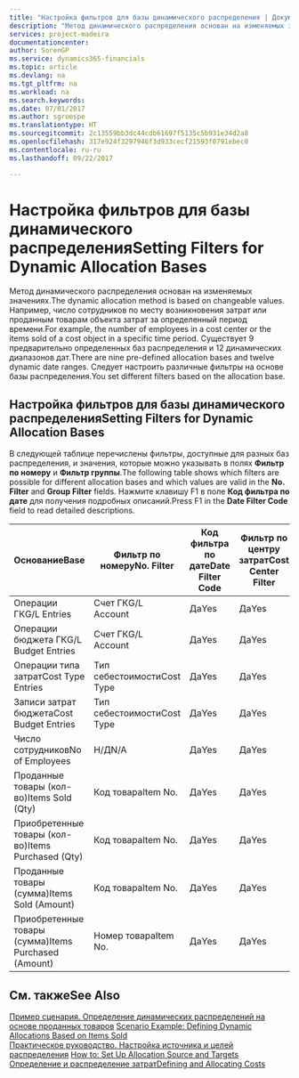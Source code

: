 ```yaml
---
title: "Настройка фильтров для базы динамического распределения | Документы Майкрософт"
description: "Метод динамического распределения основан на изменяемых значениях. Например, число сотрудников по месту возникновения затрат или проданным товарам объекта затрат за определенный период времени. Существует 9 предварительно определенных баз распределения и 12 динамических диапазонов дат. Следует настроить различные фильтры на основе базы распределения."
services: project-madeira
documentationcenter: 
author: SorenGP
ms.service: dynamics365-financials
ms.topic: article
ms.devlang: na
ms.tgt_pltfrm: na
ms.workload: na
ms.search.keywords: 
ms.date: 07/01/2017
ms.author: sgroespe
ms.translationtype: HT
ms.sourcegitcommit: 2c13559bb3dc44cdb61697f5135c5b931e34d2a8
ms.openlocfilehash: 317e924f3297946f3d933cecf21593f0791ebec0
ms.contentlocale: ru-ru
ms.lasthandoff: 09/22/2017

---
```

# <a name="setting-filters-for-dynamic-allocation-bases"></a><span data-ttu-id="9a004-106">Настройка фильтров для базы динамического распределения</span><span class="sxs-lookup"><span data-stu-id="9a004-106">Setting Filters for Dynamic Allocation Bases</span></span>
<span data-ttu-id="9a004-107">Метод динамического распределения основан на изменяемых значениях.</span><span class="sxs-lookup"><span data-stu-id="9a004-107">The dynamic allocation method is based on changeable values.</span></span> <span data-ttu-id="9a004-108">Например, число сотрудников по месту возникновения затрат или проданным товарам объекта затрат за определенный период времени.</span><span class="sxs-lookup"><span data-stu-id="9a004-108">For example, the number of employees in a cost center or the items sold of a cost object in a specific time period.</span></span> <span data-ttu-id="9a004-109">Существует 9 предварительно определенных баз распределения и 12 динамических диапазонов дат.</span><span class="sxs-lookup"><span data-stu-id="9a004-109">There are nine pre-defined allocation bases and twelve dynamic date ranges.</span></span> <span data-ttu-id="9a004-110">Следует настроить различные фильтры на основе базы распределения.</span><span class="sxs-lookup"><span data-stu-id="9a004-110">You set different filters based on the allocation base.</span></span>  

## <a name="setting-filters-for-dynamic-allocation-bases"></a><span data-ttu-id="9a004-111">Настройка фильтров для базы динамического распределения</span><span class="sxs-lookup"><span data-stu-id="9a004-111">Setting Filters for Dynamic Allocation Bases</span></span>  
 <span data-ttu-id="9a004-112">В следующей таблице перечислены фильтры, доступные для разных баз распределения, и значения, которые можно указывать в полях **Фильтр по номеру** и **Фильтр группы**.</span><span class="sxs-lookup"><span data-stu-id="9a004-112">The following table shows which filters are possible for different allocation bases and which values are valid in the **No. Filter** and **Group Filter** fields.</span></span> <span data-ttu-id="9a004-113">Нажмите клавишу F1 в поле **Код фильтра по дате** для получения подробных описаний.</span><span class="sxs-lookup"><span data-stu-id="9a004-113">Press F1 in the **Date Filter Code** field to read detailed descriptions.</span></span>  

|<span data-ttu-id="9a004-114">**Основание**</span><span class="sxs-lookup"><span data-stu-id="9a004-114">**Base**</span></span>|<span data-ttu-id="9a004-115">**Фильтр по номеру**</span><span class="sxs-lookup"><span data-stu-id="9a004-115">**No. Filter**</span></span>|<span data-ttu-id="9a004-116">**Код фильтра по дате**</span><span class="sxs-lookup"><span data-stu-id="9a004-116">**Date Filter Code**</span></span>|<span data-ttu-id="9a004-117">**Фильтр по центру затрат**</span><span class="sxs-lookup"><span data-stu-id="9a004-117">**Cost Center Filter**</span></span>|<span data-ttu-id="9a004-118">**Фильтр по объекту затрат**</span><span class="sxs-lookup"><span data-stu-id="9a004-118">**Cost Object Filter**</span></span>|<span data-ttu-id="9a004-119">**Фильтр группы**</span><span class="sxs-lookup"><span data-stu-id="9a004-119">**Group Filter**</span></span>|  
|--------------|----------------------------------------|----------------------------------------------|------------------------------------------------|------------------------------------------------|------------------------------------------|  
|<span data-ttu-id="9a004-120">Операции ГК</span><span class="sxs-lookup"><span data-stu-id="9a004-120">G/L Entries</span></span>|<span data-ttu-id="9a004-121">Счет ГК</span><span class="sxs-lookup"><span data-stu-id="9a004-121">G/L Account</span></span>|<span data-ttu-id="9a004-122">Да</span><span class="sxs-lookup"><span data-stu-id="9a004-122">Yes</span></span>|<span data-ttu-id="9a004-123">Да</span><span class="sxs-lookup"><span data-stu-id="9a004-123">Yes</span></span>|<span data-ttu-id="9a004-124">Да</span><span class="sxs-lookup"><span data-stu-id="9a004-124">Yes</span></span>|<span data-ttu-id="9a004-125">Н/Д</span><span class="sxs-lookup"><span data-stu-id="9a004-125">N/A</span></span>|  
|<span data-ttu-id="9a004-126">Операции бюджета ГК</span><span class="sxs-lookup"><span data-stu-id="9a004-126">G/L Budget Entries</span></span>|<span data-ttu-id="9a004-127">Счет ГК</span><span class="sxs-lookup"><span data-stu-id="9a004-127">G/L Account</span></span>|<span data-ttu-id="9a004-128">Да</span><span class="sxs-lookup"><span data-stu-id="9a004-128">Yes</span></span>|<span data-ttu-id="9a004-129">Да</span><span class="sxs-lookup"><span data-stu-id="9a004-129">Yes</span></span>|<span data-ttu-id="9a004-130">Да</span><span class="sxs-lookup"><span data-stu-id="9a004-130">Yes</span></span>|<span data-ttu-id="9a004-131">Название бюджета ГК</span><span class="sxs-lookup"><span data-stu-id="9a004-131">G/L Budget Name</span></span>|  
|<span data-ttu-id="9a004-132">Операции типа затрат</span><span class="sxs-lookup"><span data-stu-id="9a004-132">Cost Type Entries</span></span>|<span data-ttu-id="9a004-133">Тип себестоимости</span><span class="sxs-lookup"><span data-stu-id="9a004-133">Cost Type</span></span>|<span data-ttu-id="9a004-134">Да</span><span class="sxs-lookup"><span data-stu-id="9a004-134">Yes</span></span>|<span data-ttu-id="9a004-135">Да</span><span class="sxs-lookup"><span data-stu-id="9a004-135">Yes</span></span>|<span data-ttu-id="9a004-136">Да</span><span class="sxs-lookup"><span data-stu-id="9a004-136">Yes</span></span>|<span data-ttu-id="9a004-137">Н/Д</span><span class="sxs-lookup"><span data-stu-id="9a004-137">N/A</span></span>|  
|<span data-ttu-id="9a004-138">Записи затрат бюджета</span><span class="sxs-lookup"><span data-stu-id="9a004-138">Cost Budget Entries</span></span>|<span data-ttu-id="9a004-139">Тип себестоимости</span><span class="sxs-lookup"><span data-stu-id="9a004-139">Cost Type</span></span>|<span data-ttu-id="9a004-140">Да</span><span class="sxs-lookup"><span data-stu-id="9a004-140">Yes</span></span>|<span data-ttu-id="9a004-141">Да</span><span class="sxs-lookup"><span data-stu-id="9a004-141">Yes</span></span>|<span data-ttu-id="9a004-142">Да</span><span class="sxs-lookup"><span data-stu-id="9a004-142">Yes</span></span>|<span data-ttu-id="9a004-143">Название бюджета</span><span class="sxs-lookup"><span data-stu-id="9a004-143">Budget Name</span></span>|  
|<span data-ttu-id="9a004-144">Число сотрудников</span><span class="sxs-lookup"><span data-stu-id="9a004-144">No of Employees</span></span>|<span data-ttu-id="9a004-145">Н/Д</span><span class="sxs-lookup"><span data-stu-id="9a004-145">N/A</span></span>|<span data-ttu-id="9a004-146">Да</span><span class="sxs-lookup"><span data-stu-id="9a004-146">Yes</span></span>|<span data-ttu-id="9a004-147">Да</span><span class="sxs-lookup"><span data-stu-id="9a004-147">Yes</span></span>|<span data-ttu-id="9a004-148">Да</span><span class="sxs-lookup"><span data-stu-id="9a004-148">Yes</span></span>|<span data-ttu-id="9a004-149">Н/Д</span><span class="sxs-lookup"><span data-stu-id="9a004-149">N/A</span></span>|  
|<span data-ttu-id="9a004-150">Проданные товары (кол-во)</span><span class="sxs-lookup"><span data-stu-id="9a004-150">Items Sold (Qty)</span></span>|<span data-ttu-id="9a004-151">Код товара</span><span class="sxs-lookup"><span data-stu-id="9a004-151">Item No.</span></span>|<span data-ttu-id="9a004-152">Да</span><span class="sxs-lookup"><span data-stu-id="9a004-152">Yes</span></span>|<span data-ttu-id="9a004-153">Да</span><span class="sxs-lookup"><span data-stu-id="9a004-153">Yes</span></span>|<span data-ttu-id="9a004-154">Да</span><span class="sxs-lookup"><span data-stu-id="9a004-154">Yes</span></span>|<span data-ttu-id="9a004-155">Учетная группа товаров</span><span class="sxs-lookup"><span data-stu-id="9a004-155">Inventory Posting Group</span></span>|  
|<span data-ttu-id="9a004-156">Приобретенные товары (кол-во)</span><span class="sxs-lookup"><span data-stu-id="9a004-156">Items Purchased (Qty)</span></span>|<span data-ttu-id="9a004-157">Код товара</span><span class="sxs-lookup"><span data-stu-id="9a004-157">Item No.</span></span>|<span data-ttu-id="9a004-158">Да</span><span class="sxs-lookup"><span data-stu-id="9a004-158">Yes</span></span>|<span data-ttu-id="9a004-159">Да</span><span class="sxs-lookup"><span data-stu-id="9a004-159">Yes</span></span>|<span data-ttu-id="9a004-160">Да</span><span class="sxs-lookup"><span data-stu-id="9a004-160">Yes</span></span>|<span data-ttu-id="9a004-161">Учетная группа товаров</span><span class="sxs-lookup"><span data-stu-id="9a004-161">Inventory Posting Group</span></span>|  
|<span data-ttu-id="9a004-162">Проданные товары (сумма)</span><span class="sxs-lookup"><span data-stu-id="9a004-162">Items Sold (Amount)</span></span>|<span data-ttu-id="9a004-163">Код товара</span><span class="sxs-lookup"><span data-stu-id="9a004-163">Item No.</span></span>|<span data-ttu-id="9a004-164">Да</span><span class="sxs-lookup"><span data-stu-id="9a004-164">Yes</span></span>|<span data-ttu-id="9a004-165">Да</span><span class="sxs-lookup"><span data-stu-id="9a004-165">Yes</span></span>|<span data-ttu-id="9a004-166">Да</span><span class="sxs-lookup"><span data-stu-id="9a004-166">Yes</span></span>|<span data-ttu-id="9a004-167">Учетная группа товаров</span><span class="sxs-lookup"><span data-stu-id="9a004-167">Inventory Posting Group</span></span>|  
|<span data-ttu-id="9a004-168">Приобретенные товары (сумма)</span><span class="sxs-lookup"><span data-stu-id="9a004-168">Items Purchased (Amount)</span></span>|<span data-ttu-id="9a004-169">Номер товара</span><span class="sxs-lookup"><span data-stu-id="9a004-169">Item No.</span></span>|<span data-ttu-id="9a004-170">Да</span><span class="sxs-lookup"><span data-stu-id="9a004-170">Yes</span></span>|<span data-ttu-id="9a004-171">Да</span><span class="sxs-lookup"><span data-stu-id="9a004-171">Yes</span></span>|<span data-ttu-id="9a004-172">Да</span><span class="sxs-lookup"><span data-stu-id="9a004-172">Yes</span></span>|<span data-ttu-id="9a004-173">Учетная группа товаров</span><span class="sxs-lookup"><span data-stu-id="9a004-173">Inventory Posting Group</span></span>|  

## <a name="see-also"></a><span data-ttu-id="9a004-174">См. также</span><span class="sxs-lookup"><span data-stu-id="9a004-174">See Also</span></span>  
 <span data-ttu-id="9a004-175">[Пример сценария. Определение динамических распределений на основе проданных товаров](finance-scenario-example-defining-dynamic-allocations-based-on-items-sold.md) </span><span class="sxs-lookup"><span data-stu-id="9a004-175">[Scenario Example: Defining Dynamic Allocations Based on Items Sold](finance-scenario-example-defining-dynamic-allocations-based-on-items-sold.md) </span></span>  
 <span data-ttu-id="9a004-176">[Практическое руководство. Настройка источника и целей распределения](finance-how-to-set-up-allocation-source-and-targets.md) </span><span class="sxs-lookup"><span data-stu-id="9a004-176">[How to: Set Up Allocation Source and Targets](finance-how-to-set-up-allocation-source-and-targets.md) </span></span>  
 [<span data-ttu-id="9a004-177">Определение и распределение затрат</span><span class="sxs-lookup"><span data-stu-id="9a004-177">Defining and Allocating Costs</span></span>](finance-define-and-allocate-costs.md)

